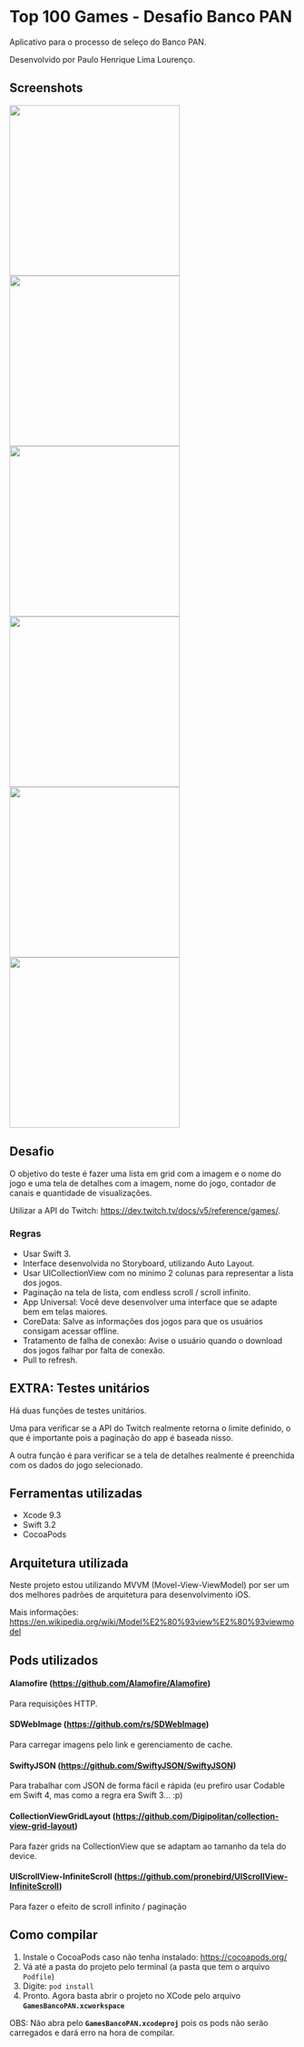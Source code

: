 # Top 100 Games - Desafio Banco PAN

Aplicativo para o processo de seleço do Banco PAN.

Desenvolvido por Paulo Henrique Lima Lourenço.


## Screenshots

<img src="https://i.imgur.com/NxYU3Pu.png" height="300"> <img src="https://i.imgur.com/PGgUhfr.png" height="300">
<img src="https://i.imgur.com/vkn0g1c.jpg" height="300">
<img src="https://i.imgur.com/s9Ohkrw.png" height="300">
<img src="https://i.imgur.com/QdQKgPQ.png" height="300">
<img src="https://i.imgur.com/ynjhhdo.png" height="300">

## Desafio

O objetivo do teste é fazer uma lista em grid com a imagem e o nome do jogo e uma tela de detalhes com a imagem, nome do jogo, contador de canais e quantidade de visualizações.

Utilizar a API do Twitch: https://dev.twitch.tv/docs/v5/reference/games/.

### Regras
- Usar Swift 3.
- Interface desenvolvida no Storyboard, utilizando Auto Layout.
- Usar UICollectionView com no minimo 2 colunas para representar a lista dos jogos.
- Paginação na tela de lista, com endless scroll / scroll infinito.
- App Universal: Você deve desenvolver uma interface que se adapte bem em telas maiores.
- CoreData: Salve as informações dos jogos para que os usuários consigam acessar offline.
- Tratamento de falha de conexão: Avise o usuário quando o download dos jogos falhar por falta de conexão.
- Pull to refresh.

## EXTRA: Testes unitários

Há duas funções de testes unitários. 

Uma para verificar se a API do Twitch realmente retorna o limite definido, o que é importante pois a paginação do app é baseada nisso.

A outra função é para verificar se a tela de detalhes realmente é preenchida com os dados do jogo selecionado.


## Ferramentas utilizadas

- Xcode 9.3
- Swift 3.2
- CocoaPods

## Arquitetura utilizada

Neste projeto estou utilizando MVVM (Movel-View-ViewModel) por ser um dos melhores padrões de arquitetura para desenvolvimento iOS.

Mais informações: https://en.wikipedia.org/wiki/Model%E2%80%93view%E2%80%93viewmodel

## Pods utilizados

#### Alamofire (https://github.com/Alamofire/Alamofire)
Para requisições HTTP.

#### SDWebImage (https://github.com/rs/SDWebImage)
Para carregar imagens pelo link e gerenciamento de cache.

#### SwiftyJSON (https://github.com/SwiftyJSON/SwiftyJSON)
Para trabalhar com JSON de forma fácil e rápida (eu prefiro usar Codable em Swift 4, mas como a regra era Swift 3... :p)

#### CollectionViewGridLayout (https://github.com/Digipolitan/collection-view-grid-layout)
Para fazer grids na CollectionView que se adaptam ao tamanho da tela do device.

#### UIScrollView-InfiniteScroll (https://github.com/pronebird/UIScrollView-InfiniteScroll)
Para fazer o efeito de scroll infinito / paginação

## Como compilar

1. Instale o CocoaPods caso não tenha instalado: https://cocoapods.org/
2. Vá até a pasta do projeto pelo terminal (a pasta que tem o arquivo `Podfile`)
3. Digite: `pod install`
4. Pronto. Agora basta abrir o projeto no XCode pelo arquivo **`GamesBancoPAN.xcworkspace`**

OBS: Não abra pelo **`GamesBancoPAN.xcodeproj`** pois os pods não serão carregados e dará erro na hora de compilar.



